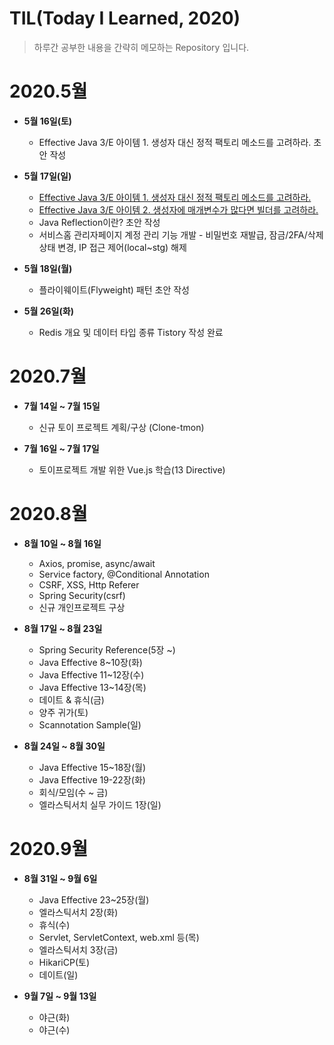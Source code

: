 # TIL(Today I Learned, 2020)
> 하루간 공부한 내용을 간략히 메모하는 Repository 입니다.
　
# 2020.5월
- **5월 16일(토)** 
  - Effective Java 3/E 아이템 1. 생성자 대신 정적 팩토리 메소드를 고려하라. 초안 작성
- **5월 17일(일)** 
  - [Effective Java 3/E 아이템 1. 생성자 대신 정적 팩토리 메소드를 고려하라.](https://sungwonkim.tistory.com/1)
  - [Effective Java 3/E 아이템 2. 생성자에 매개변수가 많다면 빌더를 고려하라.](https://sungwonkim.tistory.com/2)
  - Java Reflection이란? 초안 작성
  - 서비스홈 관리자페이지 계정 관리 기능 개발 - 비밀번호 재발급, 잠금/2FA/삭제 상태 변경, IP 접근 제어(local~stg) 해제
- **5월 18일(월)**
  - 플라이웨이트(Flyweight) 패턴 초안 작성

- **5월 26일(화)**
  - Redis 개요 및 데이터 타입 종류 Tistory 작성 완료
　
# 2020.7월
- **7월 14일 ~ 7월 15일** 
  - 신규 토이 프로젝트 계획/구상 (Clone-tmon)
 
- **7월 16일 ~ 7월 17일**
  - 토이프로젝트 개발 위한 Vue.js 학습(13 Directive) 
 
# 2020.8월
- **8월 10일 ~ 8월 16일**
  - Axios, promise, async/await
  - Service factory, @Conditional Annotation
  - CSRF, XSS, Http Referer
  - Spring Security(csrf)
  - 신규 개인프로젝트 구상

- **8월 17일 ~ 8월 23일**
  - Spring Security Reference(5장 ~)
  - Java Effective 8~10장(화)
  - Java Effective 11~12장(수)
  - Java Effective 13~14장(목)
  - 데이트 & 휴식(금)
  - 양주 귀가(토)
  - Scannotation Sample(일)

- **8월 24일 ~ 8월 30일**
  - Java Effective 15~18장(월)
  - Java Effective 19-22장(화)
  - 회식/모임(수 ~ 금)
  - 엘라스틱서치 실무 가이드 1장(일)
  
# 2020.9월
- **8월 31일 ~ 9월 6일**
  - Java Effective 23~25장(월)
  - 엘라스틱서치 2장(화)
  - 휴식(수)
  - Servlet, ServletContext, web.xml 등(목)
  - 엘라스틱서치 3장(금)
  - HikariCP(토)
  - 데이트(일)

- **9월 7일 ~ 9월 13일**
  - 야근(화)
  - 야근(수)
